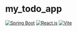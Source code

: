 # my_todo_app
[![Spring Boot](https://img.shields.io/badge/Spring%20Boot-2.7.1-green)](https://spring.io/projects/spring-boot)
[![React.js](https://img.shields.io/badge/React.js-17.0.2-blue)](https://reactjs.org/)
[![Vite](https://img.shields.io/badge/Vite-2.7.1-orange)](https://vitejs.dev/)
